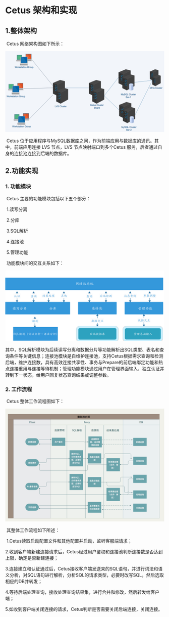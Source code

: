 # Cetus 架构和实现

## 1.整体架构

​	Cetus 网络架构图如下所示：

![Cetus 架构图](./picture/Cetus_framwork.png)

​	Cetus 位于应用程序与MySQL数据库之间，作为前端应用与数据库的通讯。其中，前端应用连接 LVS 节点，LVS 节点映射端口到多个Cetus 服务，后者通过自身的连接池连接到后端的数据库。

## 2.功能实现

### 1. 功能模块

​	Cetus 主要的功能模块包括以下五个部分：

​	1.读写分离

​	2.分库

​	3.SQL解析

​	4.连接池

​	5.管理功能

​	功能模块间的交互关系如下：

![Cetus 功能模块关系图](https://github.com/liuyanlei25/doc/blob/master/picture/Cetus_module.png)

​	其中，SQL解析模块为后续读写分离和数据分片等功能解析出SQL类型、表名和查询条件等关键信息；连接池模块是自维护连接池，支持Cetus根据需求查询和检测后端，维护连接数，具有高效连接共享性、事务与Prepare的前后端绑定功能和热点连接重用与连接等待机制；管理功能模块通过用户在管理界面输入，独立认证并转到下一状态，给用户回复状态查询结果或调整参数。


### 2. 工作流程

​	Cetus 整体工作流程图如下：

![Cetus 整体工作流程图](https://github.com/liuyanlei25/doc/blob/master/picture/Cetus_dataflow.png)

​	其整体工作流程如下所述：

​	1.Cetus读取启动配置文件和其他配置并启动，监听客服端请求；

​	2.收到客户端新建连接请求后，Cetus经过用户鉴权和连接池判断连接数是否达到上限，确定是否新建连接；

​	3.连接建立和认证通过后，Cetus接收客户端发送来的SQL语句，并进行词法和语义分析，对SQL语句进行解析，分析SQL的请求类型，必要时改写SQL，然后选取相应的DB并转发；

​	4.等待后端处理查询，接收处理查询结果集，进行合并和修改，然后转发给客户端；

​	5.如收到客户端关闭连接的请求，Cetus判断是否需要关闭后端连接，关闭连接。
